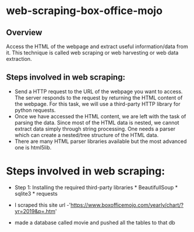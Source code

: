 # web-scraping-box-office-mojo

## Overview
Access the HTML of the webpage and extract useful information/data from it. This technique is called web scraping or web harvesting or web data extraction.


## Steps involved in web scraping:

* Send a HTTP request to the URL of the webpage you want to access. The server responds to the request by returning the HTML                content of the webpage. For this task, we will use a third-party HTTP library for python requests.
* Once we have accessed the HTML content, we are left with the task of parsing the data. Since most of the HTML data is nested,  we cannot extract data simply through string processing. One needs a parser which can create a nested/tree structure of the HTML data.
* There are many HTML parser libraries available but the most advanced one is html5lib.
 
 # Steps involved in web scraping:
* Step 1: Installing the required third-party libraries
          * BeautifullSoup
          * sqlite3
          * requests


* I scraped this site  url -'https://www.boxofficemojo.com/yearly/chart/?yr=2019&p=.htm'
* made a database called movie and pushed all the tables to that db
